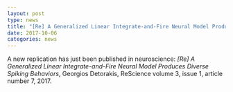 ```yaml
---
layout: post
type: news
title: "[Re] A Generalized Linear Integrate-and-Fire Neural Model Produces Diverse Spiking Behaviors"
date: 2017-10-06
categories: news
---
```


A new replication has just been published in neuroscience: *[Re] A Generalized Linear Integrate-and-Fire Neural Model Produces Diverse Spiking Behaviors*, Georgios Detorakis, ReScience volume 3, issue 1, article number 7, 2017.

